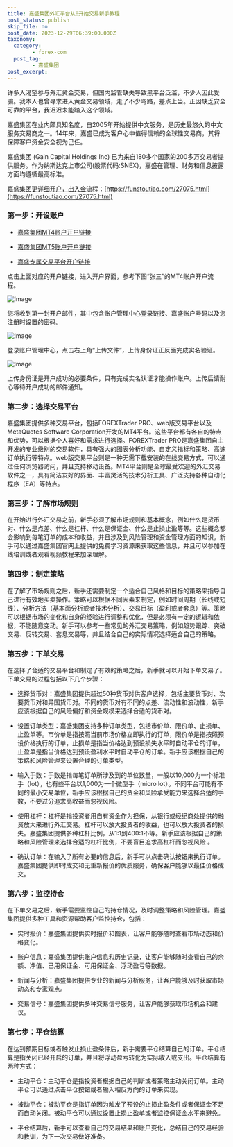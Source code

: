 ```yaml
---
title: 嘉盛集团外汇平台从0开始交易新手教程
post_status: publish
skip_file: no
post_date: 2023-12-29T06:39:00.000Z
taxonomy:
  category:
        - forex-com
  post_tag:
        - 嘉盛集团
post_excerpt: 
---
```

许多人渴望参与外汇黄金交易，但国内监管缺失导致黑平台泛滥，不少人因此受骗。我本人也曾寻求进入黄金交易领域，走了不少弯路，差点上当。正因缺乏安全可靠的平台，我迟迟未能踏入这个领域。

嘉盛集团在业内颇具知名度，自2005年开始提供中文服务，是历史最悠久的中文服务交易商之一。14年来，嘉盛已成为客户心中值得信赖的全球性交易商，其将保障客户资金安全视为己任。

嘉盛集团 (Gain Capital Holdings Inc) 已为来自180多个国家的200多万交易者提供服务。作为纳斯达克上市公司(股票代码:SNEX)，嘉盛在管理、财务和信息披露方面均遵循最高标准。

[嘉盛集团更详细开户，出入金流程](https://funstoutiao.com/27075.html)：[https://funstoutiao.com/27075.html](https://funstoutiao.com/27075.html)

### 第一步：开设账户

* [嘉盛集团MT4账户开户链接](https://s.ssgg.net/jsmt4)

* [嘉盛集团MT5账户开户链接](https://s.ssgg.net/jsmt5)

* [嘉盛专属交易平台开户链接](https://s.ssgg.net/js)

点击上面对应的开户链接，进入开户界面，参考下图“张三”的MT4账户开户流程。

![Image](https://prod-files-secure.s3.us-west-2.amazonaws.com/39ed1227-6d7d-4570-be36-9ccd4a2c4241/7a167aea-686b-400d-af59-4e18eb607a40/640.png?X-Amz-Algorithm=AWS4-HMAC-SHA256&X-Amz-Content-Sha256=UNSIGNED-PAYLOAD&X-Amz-Credential=ASIAZI2LB466RXT5AHFX%2F20250727%2Fus-west-2%2Fs3%2Faws4_request&X-Amz-Date=20250727T221309Z&X-Amz-Expires=3600&X-Amz-Security-Token=IQoJb3JpZ2luX2VjEFYaCXVzLXdlc3QtMiJHMEUCIQCwBycDrxtsQ8c3KnQRtxOq7LCBxx3lguW3%2BnxKHQ%2BzTAIgbyoCTs3V02as4G2mLjjuQv007iakGLMONLDowEyEbZMq%2FwMIfhAAGgw2Mzc0MjMxODM4MDUiDB1wchUZhEc3PUKyuircAxMi0b8SMyjgTQBkKrJQQjPOSehLO2J3iCnT6g6YVBpfCpQG61E3KdHbwiZsrjlajrJx4T7JYDszwSDWqxGrT0%2BlW55SDFN5IAtRxmcHHTt82NcaHzvFYuTpkb2nfYaTixG6HUBmQpNY1GmxRdOy7w17ZoUw3%2BvlHfKYOz9PrGNwtXeo1e9gfOrp%2B6o4cqQeqSvm%2F0WGtWDquBrv4cu3R5%2FMUMnSymP7VmI6UpjDTLVZsGYt1nPeMrZ3NWWsAMGQs%2BjFjHPg7n3J112DQ3O6%2BZPSaMn8Ab6%2Bs69KNFKMY2xN7275i2pOwVYfB5m1vceaooo0r7dd3Fx6x8T3amrqwGEc1o5PJWUhrAtXRdpj9Mbb7CGXt%2FdoTJzfZ51Ul%2Fls7L3TtHubakcs1FZkwlabGIgJ8f9Pq0%2BIPTCFBWUGevxmr8sZLShVIX7Qm1KWARZMG98bryXuHX8j71xTaujFqHsvv3T5dj6zq%2BZLBboehBAn9RIcdc3MA0SOOJoHgQu3tduoYj2xUW5qvUPADGCeDzbl4u4nCNuwLJycRaBYS48G4m%2FNjSG8%2FLLM3nle4zYUUGtYEnNEhSNTIcPmBPlhQQYzu001W3mRtpFFDvnodqg8zMKalUF6JKlJuJwyMKWvmsQGOqUB9yNQBrDH6DaUag%2B6ebTd5AksCPXqQMrcYYgXvhZaLNAtueU3C7DIEfWTgYFFuoMvDJUS0hsQq%2Bo%2BXg0rZC20xqYakznFm0RNVzKoIvnomXoqRJitXE5IJm6mhLOaRC6pr6kZIlP0C80nkm8Ziu4W5Vj6MWAc1MwivRFHdg2dX4nck44Q33%2B%2BfvHeqOGkGroCJeRREV1vQpHR6Bs9mXbtLp6kEhzo&X-Amz-Signature=c3d866ae8d22ed2373d3fb1153840f0001b481c29d6d38647c658a910fda7ad6&X-Amz-SignedHeaders=host&x-amz-checksum-mode=ENABLED&x-id=GetObject)

您将收到第一封开户邮件，其中包含账户管理中心登录链接、嘉盛账户号码以及您注册时设置的密码。

![Image](https://prod-files-secure.s3.us-west-2.amazonaws.com/39ed1227-6d7d-4570-be36-9ccd4a2c4241/eaa1c6b3-2877-4284-a0e1-530e222c27fb/image.png?X-Amz-Algorithm=AWS4-HMAC-SHA256&X-Amz-Content-Sha256=UNSIGNED-PAYLOAD&X-Amz-Credential=ASIAZI2LB466RXT5AHFX%2F20250727%2Fus-west-2%2Fs3%2Faws4_request&X-Amz-Date=20250727T221309Z&X-Amz-Expires=3600&X-Amz-Security-Token=IQoJb3JpZ2luX2VjEFYaCXVzLXdlc3QtMiJHMEUCIQCwBycDrxtsQ8c3KnQRtxOq7LCBxx3lguW3%2BnxKHQ%2BzTAIgbyoCTs3V02as4G2mLjjuQv007iakGLMONLDowEyEbZMq%2FwMIfhAAGgw2Mzc0MjMxODM4MDUiDB1wchUZhEc3PUKyuircAxMi0b8SMyjgTQBkKrJQQjPOSehLO2J3iCnT6g6YVBpfCpQG61E3KdHbwiZsrjlajrJx4T7JYDszwSDWqxGrT0%2BlW55SDFN5IAtRxmcHHTt82NcaHzvFYuTpkb2nfYaTixG6HUBmQpNY1GmxRdOy7w17ZoUw3%2BvlHfKYOz9PrGNwtXeo1e9gfOrp%2B6o4cqQeqSvm%2F0WGtWDquBrv4cu3R5%2FMUMnSymP7VmI6UpjDTLVZsGYt1nPeMrZ3NWWsAMGQs%2BjFjHPg7n3J112DQ3O6%2BZPSaMn8Ab6%2Bs69KNFKMY2xN7275i2pOwVYfB5m1vceaooo0r7dd3Fx6x8T3amrqwGEc1o5PJWUhrAtXRdpj9Mbb7CGXt%2FdoTJzfZ51Ul%2Fls7L3TtHubakcs1FZkwlabGIgJ8f9Pq0%2BIPTCFBWUGevxmr8sZLShVIX7Qm1KWARZMG98bryXuHX8j71xTaujFqHsvv3T5dj6zq%2BZLBboehBAn9RIcdc3MA0SOOJoHgQu3tduoYj2xUW5qvUPADGCeDzbl4u4nCNuwLJycRaBYS48G4m%2FNjSG8%2FLLM3nle4zYUUGtYEnNEhSNTIcPmBPlhQQYzu001W3mRtpFFDvnodqg8zMKalUF6JKlJuJwyMKWvmsQGOqUB9yNQBrDH6DaUag%2B6ebTd5AksCPXqQMrcYYgXvhZaLNAtueU3C7DIEfWTgYFFuoMvDJUS0hsQq%2Bo%2BXg0rZC20xqYakznFm0RNVzKoIvnomXoqRJitXE5IJm6mhLOaRC6pr6kZIlP0C80nkm8Ziu4W5Vj6MWAc1MwivRFHdg2dX4nck44Q33%2B%2BfvHeqOGkGroCJeRREV1vQpHR6Bs9mXbtLp6kEhzo&X-Amz-Signature=8217cb77c34ed2efbb43e9b3ee5823f2fb81a655297ebb6879a8c485ead80b65&X-Amz-SignedHeaders=host&x-amz-checksum-mode=ENABLED&x-id=GetObject)

登录账户管理中心，点击右上角“上传文件”，上传身份证正反面完成实名验证。

![Image](https://prod-files-secure.s3.us-west-2.amazonaws.com/39ed1227-6d7d-4570-be36-9ccd4a2c4241/54090639-09fc-46b4-a135-e0289f707147/image.png?X-Amz-Algorithm=AWS4-HMAC-SHA256&X-Amz-Content-Sha256=UNSIGNED-PAYLOAD&X-Amz-Credential=ASIAZI2LB466RXT5AHFX%2F20250727%2Fus-west-2%2Fs3%2Faws4_request&X-Amz-Date=20250727T221309Z&X-Amz-Expires=3600&X-Amz-Security-Token=IQoJb3JpZ2luX2VjEFYaCXVzLXdlc3QtMiJHMEUCIQCwBycDrxtsQ8c3KnQRtxOq7LCBxx3lguW3%2BnxKHQ%2BzTAIgbyoCTs3V02as4G2mLjjuQv007iakGLMONLDowEyEbZMq%2FwMIfhAAGgw2Mzc0MjMxODM4MDUiDB1wchUZhEc3PUKyuircAxMi0b8SMyjgTQBkKrJQQjPOSehLO2J3iCnT6g6YVBpfCpQG61E3KdHbwiZsrjlajrJx4T7JYDszwSDWqxGrT0%2BlW55SDFN5IAtRxmcHHTt82NcaHzvFYuTpkb2nfYaTixG6HUBmQpNY1GmxRdOy7w17ZoUw3%2BvlHfKYOz9PrGNwtXeo1e9gfOrp%2B6o4cqQeqSvm%2F0WGtWDquBrv4cu3R5%2FMUMnSymP7VmI6UpjDTLVZsGYt1nPeMrZ3NWWsAMGQs%2BjFjHPg7n3J112DQ3O6%2BZPSaMn8Ab6%2Bs69KNFKMY2xN7275i2pOwVYfB5m1vceaooo0r7dd3Fx6x8T3amrqwGEc1o5PJWUhrAtXRdpj9Mbb7CGXt%2FdoTJzfZ51Ul%2Fls7L3TtHubakcs1FZkwlabGIgJ8f9Pq0%2BIPTCFBWUGevxmr8sZLShVIX7Qm1KWARZMG98bryXuHX8j71xTaujFqHsvv3T5dj6zq%2BZLBboehBAn9RIcdc3MA0SOOJoHgQu3tduoYj2xUW5qvUPADGCeDzbl4u4nCNuwLJycRaBYS48G4m%2FNjSG8%2FLLM3nle4zYUUGtYEnNEhSNTIcPmBPlhQQYzu001W3mRtpFFDvnodqg8zMKalUF6JKlJuJwyMKWvmsQGOqUB9yNQBrDH6DaUag%2B6ebTd5AksCPXqQMrcYYgXvhZaLNAtueU3C7DIEfWTgYFFuoMvDJUS0hsQq%2Bo%2BXg0rZC20xqYakznFm0RNVzKoIvnomXoqRJitXE5IJm6mhLOaRC6pr6kZIlP0C80nkm8Ziu4W5Vj6MWAc1MwivRFHdg2dX4nck44Q33%2B%2BfvHeqOGkGroCJeRREV1vQpHR6Bs9mXbtLp6kEhzo&X-Amz-Signature=3c838de4e1bd2227f6b5dc58180686aa7b089e1ce94b4b76e2f521aaa25b6159&X-Amz-SignedHeaders=host&x-amz-checksum-mode=ENABLED&x-id=GetObject)

上传身份证是开户成功的必要条件，只有完成实名认证才能操作账户。上传后请耐心等待开户成功的邮件通知。

### 第二步：选择交易平台

嘉盛集团提供多种交易平台，包括FOREXTrader PRO、web版交易平台以及MetaQuotes Software Corporation开发的MT4平台。这些平台都有各自的特点和优势，可以根据个人喜好和需求进行选择。FOREXTrader PRO是嘉盛集团自主开发的专业级别的交易软件，具有强大的图表分析功能、自定义指标和策略、高速订单执行等特点。web版交易平台则是一种无需下载安装的在线交易方式，可以通过任何浏览器访问，并且支持移动设备。MT4平台则是全球最受欢迎的外汇交易软件之一，具有简洁友好的界面、丰富灵活的技术分析工具、广泛支持各种自动化程序（EA）等特点。

### 第三步：了解市场规则

在开始进行外汇交易之前，新手必须了解市场规则和基本概念，例如什么是货币对、什么是点差、什么是杠杆、什么是保证金、什么是止损止盈等等。这些概念都会影响到每笔订单的成本和收益，并且涉及到风险管理和资金管理方面的知识。新手可以通过嘉盛集团官网上提供的免费学习资源来获取这些信息，并且可以参加在线培训或者观看视频教程来加深理解。

### 第四步：制定策略

在了解了市场规则之后，新手还需要制定一个适合自己风格和目标的策略来指导自己进行有效地买卖操作。策略可以根据不同因素来制定，例如时间周期（长线或短线）、分析方法（基本面分析或者技术分析）、交易目标（盈利或者套息）等。策略可以根据市场的变化和自身的经验进行调整和优化，但是必须有一定的逻辑和依据，不能随意变动。新手可以参考一些常见的外汇交易策略，例如趋势跟踪、突破交易、反转交易、套息交易等，并且结合自己的实际情况选择适合自己的策略。

### 第五步：下单交易

在选择了合适的交易平台和制定了有效的策略之后，新手就可以开始下单交易了。下单交易的过程包括以下几个步骤：

* 选择货币对：嘉盛集团提供超过50种货币对供客户选择，包括主要货币对、次要货币对和异国货币对。不同的货币对有不同的点差、流动性和波动性，新手应该根据自己的风险偏好和资金规模来选择合适的货币对。

* 设置订单类型：嘉盛集团支持多种订单类型，包括市价单、限价单、止损单、止盈单等。市价单是指按照当前市场价格立即执行的订单，限价单是指按照预设价格执行的订单，止损单是指当价格达到预设损失水平时自动平仓的订单，止盈单是指当价格达到预设盈利水平时自动平仓的订单。新手应该根据自己的策略和风险管理来设置合理的订单类型。

* 输入手数：手数是指每笔订单所涉及到的单位数量，一般以10,000为一个标准手（lot），也有些平台以1,000为一个微型手（micro lot）。不同平台可能有不同的最小交易单位，新手应该根据自己的资金和风险承受能力来选择合适的手数，不要过分追求高收益而忽视风险。

* 使用杠杆：杠杆是指投资者用自有资金作为担保，从银行或经纪商处提供的融资放大来进行外汇交易。杠杆可以放大投资者的收益，也可以放大投资者的损失。嘉盛集团提供多种杠杆比例，从1:1到400:1不等。新手应该根据自己的策略和风险管理来选择合适的杠杆比例，不要盲目追求高杠杆而忽视风险 。

* 确认订单：在输入了所有必要的信息后，新手可以点击确认按钮来执行订单。嘉盛集团提供即时成交和无重新报价的优质服务，确保客户能够以最佳价格成交。

### 第六步：监控持仓

在下单交易之后，新手需要监控自己的持仓情况，及时调整策略和风险管理。嘉盛集团提供多种工具和资源帮助客户监控持仓，包括：

* 实时报价：嘉盛集团提供实时报价和图表，让客户能够随时查看市场动态和价格变化。

* 账户信息：嘉盛集团提供账户信息和历史记录，让客户能够随时查看自己的余额、净值、已用保证金、可用保证金、浮动盈亏等数据。

* 新闻与分析：嘉盛集团提供专业的新闻与分析服务，让客户能够及时获取市场动态和专家观点。

* 交易信号：嘉盛集团提供多种交易信号服务，让客户能够获取市场机会和建议。

### 第七步：平仓结算

在达到预期目标或者触发止损止盈条件后，新手需要平仓结算自己的订单。平仓结算是指关闭已经开启的订单，并且将浮动盈亏转化为实际收入或支出。平仓结算有两种方式：

* 主动平仓：主动平仓是指投资者根据自己的判断或者策略主动关闭订单。主动平仓可以通过点击平仓按钮或者输入相反方向的订单来实现。

* 被动平仓：被动平仓是指订单因为触发了预设的止损止盈条件或者保证金不足而自动关闭。被动平仓可以通过设置止损止盈单或者监控保证金水平来避免。

* 平仓结算后，新手可以查看自己的交易结果和账户变化，总结自己的交易经验和教训，为下一次交易做好准备。